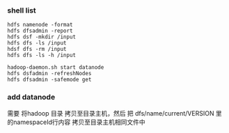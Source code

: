 ### shell list

	hdfs namenode -format
	hdfs dfsadmin -report
	hdfs dsf -mkdir /input
	hdfs dfs -ls /input
	hdsf dfs -rm /input
	hdfs dfs -ls -h /input

	hadoop-daemon.sh start datanode
	hdfs dsfadmin -refreshNodes
	hdfs dfsadmin -safemode get

### add datanode
需要 将hadoop 目录 拷贝至目录主机，然后 把 dfs/name/current/VERSION 里的namespaceId行内容 拷贝至目录主机相同文件中
